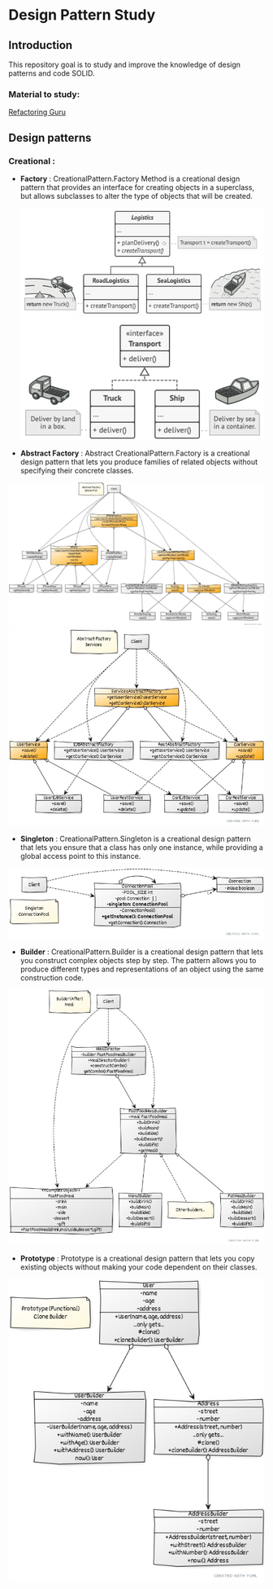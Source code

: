 # Design Pattern Study


## Introduction

This repository goal is to study and improve the knowledge of design patterns and code SOLID.


### Material to study: 

[Refactoring Guru](https://refactoring.guru/design-patterns)

## Design patterns 

### Creational :
- **Factory** : CreationalPattern.Factory Method is a creational design pattern that provides an interface for creating objects in a superclass, but allows subclasses to alter the type of objects that will be created.

    ![img.png](Images/img.png)
    ![img.png](Images/img2.png)

  
- **Abstract Factory** : Abstract CreationalPattern.Factory is a creational design pattern that lets you produce families of related objects without specifying their concrete classes.

![](Images/iphone-full.jpg)
![](Images/services.jpg)

- **Singleton** : CreationalPattern.Singleton is a creational design pattern that lets you ensure that a class has only one instance, while providing a global access point to this instance.

![](Images/connectionPool.jpg)

- **Builder** : CreationalPattern.Builder is a creational design pattern that lets you construct complex objects step by step. The pattern allows you to produce different types and representations of an object using the same construction code.

![](Images/meal-after.jpg)

- **Prototype** : Prototype is a creational design pattern that lets you copy existing objects without making your code dependent on their classes.

![](Images/cloneBuilder.jpg)